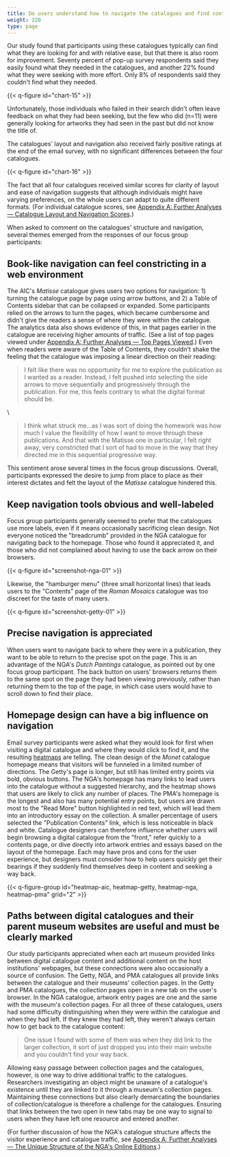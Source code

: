 ```yaml
---
title: Do users understand how to navigate the catalogues and find content of interest?
weight: 220
type: page
---
```


Our study found that participants using these catalogues typically can find what they are looking for and with relative ease, but that there is also room for improvement. Seventy percent of pop-up survey respondents said they easily found what they needed in the catalogues, and another 22% found what they were seeking with more effort. Only 8% of respondents said they couldn't find what they needed.

{{< q-figure id="chart-15" >}}

Unfortunately, those individuals who failed in their search didn't often leave feedback on what they had been seeking, but the few who did (n=11) were generally looking for artworks they had seen in the past but did not know the title of.

The catalogues' layout and navigation also received fairly positive ratings at the end of the email survey, with no significant differences between the four catalogues.

{{< q-figure id="chart-16" >}}

The fact that all four catalogues received similar scores for clarity of layout and ease of navigation suggests that although individuals might have varying preferences, on the whole users can adapt to quite different formats. (For individual catalogue scores, see [Appendix A: Further Analyses — Catalogue Layout and Navigation Scores](/further-analyses/#catalogue-layout-and-navigation-scores-breakdown-by-institution).)

When asked to comment on the catalogues' structure and navigation, several themes emerged from the responses of our focus group participants:

## Book-like navigation can feel constricting in a web environment

The AIC's *Matisse* catalogue gives users two options for navigation: 1) turning the catalogue page by page using arrow buttons, and 2) a Table of Contents sidebar that can be collapsed or expanded. Some participants relied on the arrows to turn the pages, which became cumbersome and didn't give the readers a sense of where they were within the catalogue. The analytics data also shows evidence of this, in that pages earlier in the catalogue are receiving higher amounts of traffic. (See a list of top pages viewed under [Appendix A: Further Analyses — Top Pages Viewed](/further-analyses/#top-pages-viewed-in-the-digital-catalogues).) Even when readers were aware of the Table of Contents, they couldn't shake the feeling that the catalogue was imposing a linear direction on their reading:

> I felt like there was no opportunity for me to explore the publication as I wanted as a reader. Instead, I felt pushed into selecting the side arrows to move sequentially and progressively through the publication. For me, this feels contrary to what the digital format should be.

\

> I think what struck me...as I was sort of doing the homework was how much I value the flexibility of how I want to move through these publications. And that with the Matisse one in particular, I felt right away, very constricted that I sort of had to move in the way that they directed me in this sequential progressive way.

This sentiment arose several times in the focus group discussions. Overall, participants expressed the desire to jump from place to place as their interest dictates and felt the layout of the *Matisse* catalogue hindered this.

## Keep navigation tools obvious and well-labeled

Focus group participants generally seemed to prefer that the catalogues use more labels, even if it means occasionally sacrificing clean design. Not everyone noticed the "breadcrumb" provided in the NGA catalogue for navigating back to the homepage. Those who found it appreciated it, and those who did not complained about having to use the back arrow on their browsers.

{{< q-figure id="screenshot-nga-01" >}}

Likewise, the "hamburger menu" (three small horizontal lines) that leads users to the "Contents" page of the *Roman Mosaics* catalogue was too discreet for the taste of many users.

{{< q-figure id="screenshot-getty-01" >}}

## Precise navigation is appreciated

When users want to navigate back to where they were in a publication, they want to be able to return to the precise spot on the page. This is an advantage of the NGA's *Dutch Paintings* catalogue, as pointed out by one focus group participant. The back button on users' browsers returns them to the same spot on the page they had been viewing previously, rather than returning them to the top of the page, in which case users would have to scroll down to find their place.

## Homepage design can have a big influence on navigation

Email survey participants were asked what they would look for first when visiting a digital catalogue and where they would click to find it, and the resulting [heatmaps](/functionality-and-design/navigation/#heatmap-aic) are telling. The clean design of the *Monet* catalogue homepage means that visitors will be funneled in a limited number of directions. The Getty's page is longer, but still has limited entry points via bold, obvious buttons. The NGA's homepage has many links to lead users into the catalogue without a suggested hierarchy, and the heatmap shows that users are likely to click any number of places. The PMA's homepage is the longest and also has many potential entry points, but users are drawn most to the "Read More" button highlighted in red text, which will lead them into an introductory essay on the collection. A smaller percentage of users selected the "Publication Contents" link, which is less noticeable in black and white. Catalogue designers can therefore influence whether users will begin browsing a digital catalogue from the "front," refer quickly to a contents page, or dive directly into artwork entries and essays based on the layout of the homepage. Each may have pros and cons for the user experience, but designers must consider how to help users quickly get their bearings if they suddenly find themselves deep in content and seeking a way back.

{{< q-figure-group id="heatmap-aic, heatmap-getty, heatmap-nga, heatmap-pma" grid="2" >}}

## Paths between digital catalogues and their parent museum websites are useful and must be clearly marked

Our study participants appreciated when each art museum provided links between digital catalogue content and additional content on the host institutions' webpages, but these connections were also occasionally a source of confusion. The Getty, NGA, and PMA catalogues all provide links between the catalogue and their museums' collection pages. In the Getty and PMA catalogues, the collection pages open in a new tab on the user's browser. In the NGA catalogue, artwork entry pages are one and the same with the museum's collection pages. For all three of these catalogues, users had some difficulty distinguishing when they were within the catalogue and when they had left. If they knew they had left, they weren't always certain how to get back to the catalogue content:

> One issue I found with some of them was when they did link to the larger collection, it sort of just dropped you into their main website and you couldn't find your way back.

Allowing easy passage between collection pages and the catalogues, however, is one way to drive additional traffic to the catalogues. Researchers investigating an object might be unaware of a catalogue's existence until they are linked to it through a museum's collection pages. Maintaining these connections but also clearly demarcating the boundaries of collection/catalogue is therefore a challenge for the catalogues. Ensuring that links between the two open in new tabs may be one way to signal to users when they have left one resource and entered another.

(For further discussion of how the NGA's catalogue structure affects the visitor experience and catalogue traffic, see [Appendix A: Further Analyses — The Unique Structure of the NGA's Online Editions](/further-analyses/#the-unique-structure-of-the-nga-s-online-editions).)
